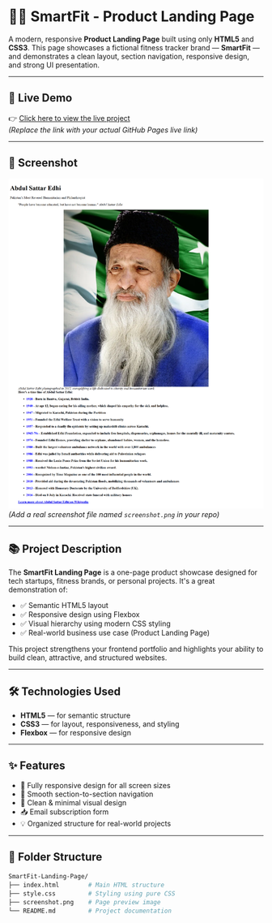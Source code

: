 # 🏋️‍♂️ SmartFit - Product Landing Page

A modern, responsive **Product Landing Page** built using only **HTML5** and **CSS3**. This page showcases a fictional fitness tracker brand — **SmartFit** — and demonstrates a clean layout, section navigation, responsive design, and strong UI presentation.

---

## 🔗 Live Demo

👉 [Click here to view the live project](https://codewithokasha.github.io/SmartFit-Landing-Page/)  
_(Replace the link with your actual GitHub Pages live link)_

---

## 📸 Screenshot

![SmartFit Landing Page Screenshot](screenshot.png)  
_(Add a real screenshot file named `screenshot.png` in your repo)_

---

## 📚 Project Description

The **SmartFit Landing Page** is a one-page product showcase designed for tech startups, fitness brands, or personal projects. It's a great demonstration of:

- ✅ Semantic HTML5 layout  
- ✅ Responsive design using Flexbox  
- ✅ Visual hierarchy using modern CSS styling  
- ✅ Real-world business use case (Product Landing Page)

This project strengthens your frontend portfolio and highlights your ability to build clean, attractive, and structured websites.

---

## 🛠️ Technologies Used

- **HTML5** — for semantic structure  
- **CSS3** — for layout, responsiveness, and styling  
- **Flexbox** — for responsive design

---

## ✨ Features

- 📱 Fully responsive design for all screen sizes  
- 🔗 Smooth section-to-section navigation  
- 🎨 Clean & minimal visual design  
- 📥 Email subscription form  
- 💡 Organized structure for real-world projects

---

## 📂 Folder Structure

```bash
SmartFit-Landing-Page/
├── index.html        # Main HTML structure
├── style.css         # Styling using pure CSS
├── screenshot.png    # Page preview image
└── README.md         # Project documentation

